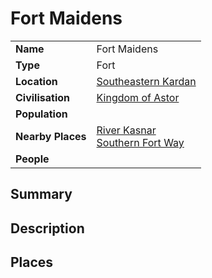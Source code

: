 # Fort Maidens

|||
| --- | --- |
| **Name** | Fort Maidens | place.4
| **Type** | Fort |
| **Location** | [Southeastern Kardan](../../regions/southeastern-kardan.md) |
| **Civilisation** | [Kingdom of Astor](../../../civilisations/kingdom-of-astor/kingdom-of-astor.md) |
| **Population** | |
| **Nearby Places** | [River Kasnar](../../topography/rivers-lakes/river-kasnar.md)<br>[Southern Fort Way](../../roads/southern-fort-way.md) |
| **People** | |

## Summary

## Description

## Places
